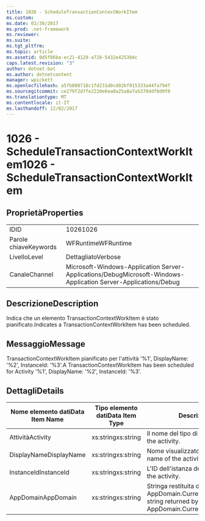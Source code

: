 ```yaml
---
title: 1026 - ScheduleTransactionContextWorkItem
ms.custom: 
ms.date: 03/30/2017
ms.prod: .net-framework
ms.reviewer: 
ms.suite: 
ms.tgt_pltfrm: 
ms.topic: article
ms.assetid: 0d5f86ba-ec21-4129-a726-5432e425384c
caps.latest.revision: "3"
author: dotnet-bot
ms.author: dotnetcontent
manager: wpickett
ms.openlocfilehash: a5fb800718c1fd231d0cd02bf015333a44fa794f
ms.sourcegitcommit: ce279f2d7fe2220e6ea0a25a8a7a5370ddf8d9f0
ms.translationtype: MT
ms.contentlocale: it-IT
ms.lasthandoff: 12/02/2017
---
```

# <a name="1026---scheduletransactioncontextworkitem"></a><span data-ttu-id="f2b27-102">1026 - ScheduleTransactionContextWorkItem</span><span class="sxs-lookup"><span data-stu-id="f2b27-102">1026 - ScheduleTransactionContextWorkItem</span></span>
## <a name="properties"></a><span data-ttu-id="f2b27-103">Proprietà</span><span class="sxs-lookup"><span data-stu-id="f2b27-103">Properties</span></span>  
  
|||  
|-|-|  
|<span data-ttu-id="f2b27-104">ID</span><span class="sxs-lookup"><span data-stu-id="f2b27-104">ID</span></span>|<span data-ttu-id="f2b27-105">1026</span><span class="sxs-lookup"><span data-stu-id="f2b27-105">1026</span></span>|  
|<span data-ttu-id="f2b27-106">Parole chiave</span><span class="sxs-lookup"><span data-stu-id="f2b27-106">Keywords</span></span>|<span data-ttu-id="f2b27-107">WFRuntime</span><span class="sxs-lookup"><span data-stu-id="f2b27-107">WFRuntime</span></span>|  
|<span data-ttu-id="f2b27-108">Livello</span><span class="sxs-lookup"><span data-stu-id="f2b27-108">Level</span></span>|<span data-ttu-id="f2b27-109">Dettagliato</span><span class="sxs-lookup"><span data-stu-id="f2b27-109">Verbose</span></span>|  
|<span data-ttu-id="f2b27-110">Canale</span><span class="sxs-lookup"><span data-stu-id="f2b27-110">Channel</span></span>|<span data-ttu-id="f2b27-111">Microsoft-Windows-Application Server-Applications/Debug</span><span class="sxs-lookup"><span data-stu-id="f2b27-111">Microsoft-Windows-Application Server-Applications/Debug</span></span>|  
  
## <a name="description"></a><span data-ttu-id="f2b27-112">Descrizione</span><span class="sxs-lookup"><span data-stu-id="f2b27-112">Description</span></span>  
 <span data-ttu-id="f2b27-113">Indica che un elemento TransactionContextWorkItem è stato pianificato.</span><span class="sxs-lookup"><span data-stu-id="f2b27-113">Indicates a TransactionContextWorkItem has been scheduled.</span></span>  
  
## <a name="message"></a><span data-ttu-id="f2b27-114">Messaggio</span><span class="sxs-lookup"><span data-stu-id="f2b27-114">Message</span></span>  
 <span data-ttu-id="f2b27-115">TransactionContextWorkItem pianificato per l'attività '%1', DisplayName: '%2', InstanceId: '%3'.</span><span class="sxs-lookup"><span data-stu-id="f2b27-115">A TransactionContextWorkItem has been scheduled for Activity '%1', DisplayName: '%2', InstanceId: '%3'.</span></span>  
  
## <a name="details"></a><span data-ttu-id="f2b27-116">Dettagli</span><span class="sxs-lookup"><span data-stu-id="f2b27-116">Details</span></span>  
  
|<span data-ttu-id="f2b27-117">Nome elemento dati</span><span class="sxs-lookup"><span data-stu-id="f2b27-117">Data Item Name</span></span>|<span data-ttu-id="f2b27-118">Tipo elemento dati</span><span class="sxs-lookup"><span data-stu-id="f2b27-118">Data Item Type</span></span>|<span data-ttu-id="f2b27-119">Descrizione</span><span class="sxs-lookup"><span data-stu-id="f2b27-119">Description</span></span>|  
|--------------------|--------------------|-----------------|  
|<span data-ttu-id="f2b27-120">Attività</span><span class="sxs-lookup"><span data-stu-id="f2b27-120">Activity</span></span>|<span data-ttu-id="f2b27-121">xs:string</span><span class="sxs-lookup"><span data-stu-id="f2b27-121">xs:string</span></span>|<span data-ttu-id="f2b27-122">Il nome del tipo di attività.</span><span class="sxs-lookup"><span data-stu-id="f2b27-122">The type name of the activity.</span></span>|  
|<span data-ttu-id="f2b27-123">DisplayName</span><span class="sxs-lookup"><span data-stu-id="f2b27-123">DisplayName</span></span>|<span data-ttu-id="f2b27-124">xs:string</span><span class="sxs-lookup"><span data-stu-id="f2b27-124">xs:string</span></span>|<span data-ttu-id="f2b27-125">Nome visualizzato dell'attività.</span><span class="sxs-lookup"><span data-stu-id="f2b27-125">The display name of the activity.</span></span>|  
|<span data-ttu-id="f2b27-126">InstanceId</span><span class="sxs-lookup"><span data-stu-id="f2b27-126">InstanceId</span></span>|<span data-ttu-id="f2b27-127">xs:string</span><span class="sxs-lookup"><span data-stu-id="f2b27-127">xs:string</span></span>|<span data-ttu-id="f2b27-128">L'ID dell'istanza dell'attività.</span><span class="sxs-lookup"><span data-stu-id="f2b27-128">The instance id of the activity.</span></span>|  
|<span data-ttu-id="f2b27-129">AppDomain</span><span class="sxs-lookup"><span data-stu-id="f2b27-129">AppDomain</span></span>|<span data-ttu-id="f2b27-130">xs:string</span><span class="sxs-lookup"><span data-stu-id="f2b27-130">xs:string</span></span>|<span data-ttu-id="f2b27-131">Stringa restituita da AppDomain.CurrentDomain.FriendlyName.</span><span class="sxs-lookup"><span data-stu-id="f2b27-131">The string returned by AppDomain.CurrentDomain.FriendlyName.</span></span>|
